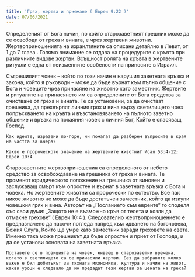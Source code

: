 ```yaml
---
title: 'Грях, жертва и приемане ( Евреи 9:22 )'
date: 07/06/2021
---
```


Определеният от Бога начин, по който старозаветният грешник може да се освободи от греха и вината, е чрез жертвени животни. Жертвоприношенията на израилтяните са описани детайлно в Левит, от 1 до 7 глава . Голямо внимание се отдава на процедурите с кръвта при различните видове жертви. Всъщност ролята на кръвта в жертвените ритуали е една от неизменните особености на приносите в Израил.

Съгрешилият човек – който по този начин е нарушил заветната връзка и закона, който я ръководи – може да бъде върнат към пълно общение с Бога и човеците чрез принасяне на животно като заместник. Жертвите и ритуалите на принасянето им са определените от Бога средства за очистване от греха и вината. Те са установени, за да очистват грешника, да прехвърлят личния грях и вина върху светилището чрез попръскването на кръвта и възстановяването на пълното заветно общение и връзка на покаяния човек с личния Бог, Който е спасяващ Господ.

`Как идеите, изразени по-горе, ни помагат да разберем въпросите в края на частта за вчера?`

`Какво е пророческото значение на жертвените животни? Исая 53:4-12; Евреи 10:4`

Старозаветните жертвоприношения са определеното от небето средство за освобождаване на грешника от греха и вината. Те променят юридическото положение на грешника от виновен и заслужаващ смърт към опростен и върнат в заветната връзка с Бога и човека. Но жертвените животни са пророчески по естество. Все пак никое животно не може да бъде достатъчен заместник, който да изкупи човешкия грях и вина. Авторът на „Посланието към евреите“ го споделя със свои думи: „Защото не е възможно кръв от телета и козли да отмахне грехове“ ( Евреи 10:4 ). Следователно жертвоприношението е предназначено да насочи погледа напред към идването на богочовека, Божия Слуга, Който ще умре като заместник заради греховете на света. Именно така може грешникът да бъде опростен и приет от Господа, и да се установи основата на заветната връзка.

`Поставете се в позицията на човек, живеещ в старозаветни времена, когато в светилището са се принасяли жертви. Без да забравяте колко важен е бил добитъкът за тяхната икономика, култура и начин на живот, какви уроци е следвало да им предадат тези жертви за цената на греха?`